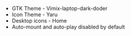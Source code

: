 
* GTK Theme - Vimix-laptop-dark-doder
* Icon Theme - Yaru
* Desktop icons - Home
* Auto-mount and auto-play disabled by default


